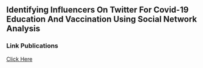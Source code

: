 ## Identifying Influencers On Twitter For Covid-19 Education And Vaccination Using Social Network Analysis

### Link Publications 
[Click Here](https://ieeexplore.ieee.org/document/9537011)
